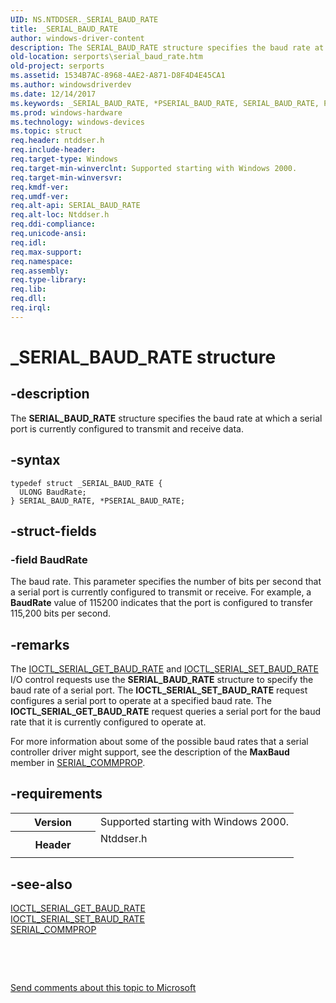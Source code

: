 ```yaml
---
UID: NS.NTDDSER._SERIAL_BAUD_RATE
title: _SERIAL_BAUD_RATE
author: windows-driver-content
description: The SERIAL_BAUD_RATE structure specifies the baud rate at which a serial port is currently configured to transmit and receive data.
old-location: serports\serial_baud_rate.htm
old-project: serports
ms.assetid: 1534B7AC-8968-4AE2-A871-D8F4D4E45CA1
ms.author: windowsdriverdev
ms.date: 12/14/2017
ms.keywords: _SERIAL_BAUD_RATE, *PSERIAL_BAUD_RATE, SERIAL_BAUD_RATE, PSERIAL_BAUD_RATE
ms.prod: windows-hardware
ms.technology: windows-devices
ms.topic: struct
req.header: ntddser.h
req.include-header: 
req.target-type: Windows
req.target-min-winverclnt: Supported starting with Windows 2000.
req.target-min-winversvr: 
req.kmdf-ver: 
req.umdf-ver: 
req.alt-api: SERIAL_BAUD_RATE
req.alt-loc: Ntddser.h
req.ddi-compliance: 
req.unicode-ansi: 
req.idl: 
req.max-support: 
req.namespace: 
req.assembly: 
req.type-library: 
req.lib: 
req.dll: 
req.irql: 
---
```


# _SERIAL_BAUD_RATE structure



## -description
The <b>SERIAL_BAUD_RATE</b> structure specifies the baud rate at which a serial port is currently configured to transmit and receive data.



## -syntax

````
typedef struct _SERIAL_BAUD_RATE {
  ULONG BaudRate;
} SERIAL_BAUD_RATE, *PSERIAL_BAUD_RATE;
````


## -struct-fields

### -field BaudRate

The baud rate. This parameter specifies the number of bits per second that a serial port is currently configured to transmit or receive. For example, a <b>BaudRate</b> value of 115200 indicates that the port is configured to transfer 115,200 bits per second.


## -remarks
The <a href="..\ntddser\ni-ntddser-ioctl_serial_get_baud_rate.md">IOCTL_SERIAL_GET_BAUD_RATE</a> and <a href="..\ntddser\ni-ntddser-ioctl_serial_set_baud_rate.md">IOCTL_SERIAL_SET_BAUD_RATE</a> I/O control requests use the <b>SERIAL_BAUD_RATE</b> structure to specify the baud rate of a serial port. The <b>IOCTL_SERIAL_SET_BAUD_RATE</b> request configures a serial port to operate at a specified baud rate. The <b>IOCTL_SERIAL_GET_BAUD_RATE</b> request queries a serial port for the baud rate that it is currently configured to operate at.

For more information about some of the possible baud rates that a serial controller driver might support, see the description of the <b>MaxBaud</b> member in <a href="serports.serial_commprop">SERIAL_COMMPROP</a>.


## -requirements
<table>
<tr>
<th width="30%">
Version

</th>
<td width="70%">
Supported starting with Windows 2000.

</td>
</tr>
<tr>
<th width="30%">
Header

</th>
<td width="70%">
<dl>
<dt>Ntddser.h</dt>
</dl>
</td>
</tr>
</table>

## -see-also
<dl>
<dt>
<a href="..\ntddser\ni-ntddser-ioctl_serial_get_baud_rate.md">IOCTL_SERIAL_GET_BAUD_RATE</a>
</dt>
<dt>
<a href="..\ntddser\ni-ntddser-ioctl_serial_set_baud_rate.md">IOCTL_SERIAL_SET_BAUD_RATE</a>
</dt>
<dt>
<a href="serports.serial_commprop">SERIAL_COMMPROP</a>
</dt>
</dl>
 

 

<a href="mailto:wsddocfb@microsoft.com?subject=Documentation%20feedback [serports\serports]:%20SERIAL_BAUD_RATE structure%20 RELEASE:%20(12/14/2017)&amp;body=%0A%0APRIVACY STATEMENT%0A%0AWe use your feedback to improve the documentation. We don't use your email address for any other purpose, and we'll remove your email address from our system after the issue that you're reporting is fixed. While we're working to fix this issue, we might send you an email message to ask for more info. Later, we might also send you an email message to let you know that we've addressed your feedback.%0A%0AFor more info about Microsoft's privacy policy, see http://privacy.microsoft.com/en-us/default.aspx." title="Send comments about this topic to Microsoft">Send comments about this topic to Microsoft</a>

